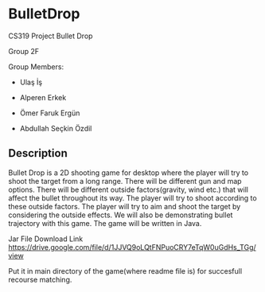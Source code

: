 # BulletDrop

CS319 Project Bullet Drop

Group 2F

Group Members:

- Ulaş İş

- Alperen Erkek

- Ömer Faruk Ergün

- Abdullah Seçkin Özdil


## Description 

Bullet Drop is a 2D shooting game for desktop where the player will try to shoot the target from a long range. There will be different gun and map options. There will be different outside factors(gravity, wind etc.) that will affect the bullet throughout its way. The player will try to shoot according to these outside factors. The player will try to aim and shoot the target by considering the outside effects. We will also be demonstrating bullet trajectory with this game. The game will be written in Java.

Jar File Download Link
https://drive.google.com/file/d/1JJVQ9oLQtFNPuoCRY7eTqW0uGdHs_TGg/view

Put it in main directory of the game(where readme file is) for succesfull recourse matching.
